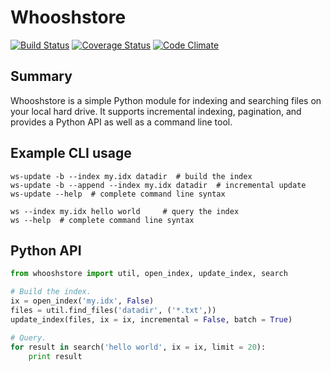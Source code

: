 # Whooshstore

[![Build Status](https://travis-ci.org/knipknap/whooshstore.svg?branch=master)](https://travis-ci.org/knipknap/whooshstore)
[![Coverage Status](https://coveralls.io/repos/github/knipknap/whooshstore/badge.svg?branch=master)](https://coveralls.io/github/knipknap/whooshstore?branch=master)
[![Code Climate](https://lima.codeclimate.com/github/knipknap/whooshstore/badges/gpa.svg)](https://lima.codeclimate.com/github/knipknap/whooshstore)

## Summary

Whooshstore is a simple Python module for indexing and searching files
on your local hard drive. It supports incremental indexing, pagination,
and provides a Python API as well as a command line tool.

## Example CLI usage

```
ws-update -b --index my.idx datadir  # build the index
ws-update -b --append --index my.idx datadir  # incremental update
ws-update --help  # complete command line syntax

ws --index my.idx hello world     # query the index
ws --help  # complete command line syntax
```

## Python API

```python
from whooshstore import util, open_index, update_index, search

# Build the index.
ix = open_index('my.idx', False)
files = util.find_files('datadir', ('*.txt',))
update_index(files, ix = ix, incremental = False, batch = True)

# Query.
for result in search('hello world', ix = ix, limit = 20):
    print result
```
